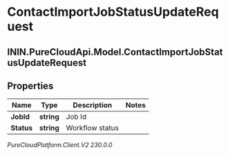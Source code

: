 # ContactImportJobStatusUpdateRequest

## ININ.PureCloudApi.Model.ContactImportJobStatusUpdateRequest

## Properties

|Name | Type | Description | Notes|
|------------ | ------------- | ------------- | -------------|
| **JobId** | **string** | Job Id | |
| **Status** | **string** | Workflow status | |



_PureCloudPlatform.Client.V2 230.0.0_
